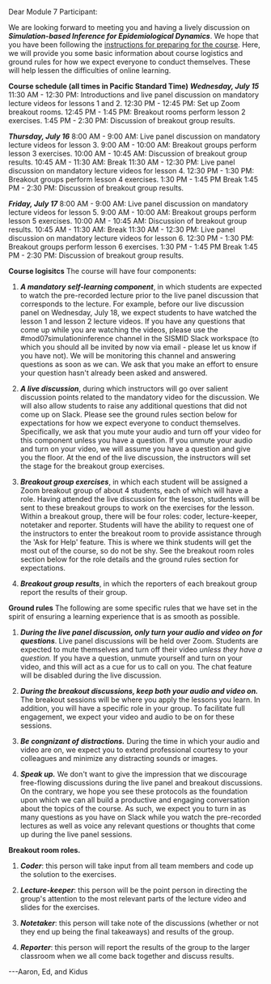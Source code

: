 Dear Module 7 Participant:

We are looking forward to meeting you and having a lively discussion on ***Simulation-based Inference for Epidemiological Dynamics***. We hope that you have been following the [instructions for preparing for the course](https://kingaa.github.io/sbied/prep/advance.html). Here, we will provide you some basic information about course logistics and ground rules for how we expect everyone to conduct themselves. These will help lessen the difficulties of online learning.

**Course schedule (all times in Pacific Standard Time)**
***Wednesday, July 15***
11:30 AM - 12:30 PM: Introductions and live panel discussion on mandatory lecture videos for lessons 1 and 2.
12:30 PM - 12:45 PM: Set up Zoom breakout rooms.
12:45 PM - 1:45 PM: Breakout rooms perform lesson 2 exercises.
1:45 PM - 2:30 PM: Discussion of breakout group results.

***Thursday, July 16***
8:00 AM - 9:00 AM: Live panel discussion on mandatory lecture videos for lesson 3.
9:00 AM - 10:00 AM: Breakout groups perform lesson 3 exercises.
10:00 AM - 10:45 AM: Discussion of breakout group results.
10:45 AM - 11:30 AM: Break
11:30 AM - 12:30 PM: Live panel discussion on mandatory lecture videos for lesson 4.
12:30 PM - 1:30 PM: Breakout groups perform lesson 4 exercises.
1:30 PM - 1:45 PM Break
1:45 PM - 2:30 PM: Discussion of breakout group results.

***Friday, July 17***
8:00 AM - 9:00 AM: Live panel discussion on mandatory lecture videos for lesson 5.
9:00 AM - 10:00 AM: Breakout groups perform lesson 5 exercises.
10:00 AM - 10:45 AM: Discussion of breakout group results.
10:45 AM - 11:30 AM: Break
11:30 AM - 12:30 PM: Live panel discussion on mandatory lecture videos for lesson 6.
12:30 PM - 1:30 PM: Breakout groups perform lesson 6 exercises.
1:30 PM - 1:45 PM Break
1:45 PM - 2:30 PM: Discussion of breakout group results.

**Course logisitcs**
The course will have four components:

1. ***A mandatory self-learning component***, in which students are expected to watch the pre-recorded lecture prior to the live panel discussion that corresponds to the lecture. For example, before our live discussion panel on Wednesday, July 18, we expect students to have watched the lesson 1 and lesson 2 lecture videos. If you have any questions that come up while you are watching the videos, please use the #mod07simulationinference channel in the SISMID Slack workspace (to which you should all be invited by now via email - please let us know if you have not). We will be monitoring this channel and answering questions as soon as we can. We ask that you make an effort to ensure your question hasn't already been asked and answered.

2. ***A live discussion***, during which instructors will go over salient discussion points related to the mandatory video for the discussion. We will also allow students to raise any additional questions that did not come up on Slack. Please see the ground rules section below for expectations for how we expect everyone to conduct themselves. Specifically, we ask that you mute your audio and turn off your video for this component unless you have a question. If you unmute your audio and turn on your video, we will assume you have a question and give you the floor. At the end of the live discussion, the instructors will set the stage for the breakout group exercises.

3. ***Breakout group exercises***, in which each student will be assigned a Zoom breakout group of about 4 students, each of which will have a role. Having attended the live discussion for the lesson, students will be sent to these breakout groups to work on the exercises for the lesson. Within a breakout group, there will be four roles: coder, lecture-keeper, notetaker and reporter. Students will have the ability to request one of the instructors to enter the breakout room to provide assistance through the 'Ask for Help' feature. This is where we think students will get the most out of the course, so do not be shy. See the breakout room roles section below for the role details and the ground rules section for expectations.

4. ***Breakout group results***, in which the reporters of each breakout group report the results of their group.

**Ground rules**
The following are some specific rules that we have set in the spirit of ensuring a learning experience that is as smooth as possible.

1. ***During the live panel discussion, only turn your audio and video on for questions***.
Live panel discussions will be held over Zoom. Students are expected to mute themselves and turn off their video *unless they have a question.* If you have a question, unmute yourself and turn on your video, and this will act as a cue for us to call on you. The chat feature will be disabled during the live discussion.

2. ***During the breakout discussions, keep both your audio and video on.***
The breakout sessions will be where you apply the lessons you learn. In addition, you will have a specific role in your group. To facilitate full engagement, we expect your video and audio to be on for these sessions.

3. ***Be congnizant of distractions.***
During the time in which your audio and video are on, we expect you to extend professional courtesy to your colleagues and minimize any distracting sounds or images.

4. ***Speak up.***
We don't want to give the impression that we discourage free-flowing discussions during the live panel and breakout discussions. On the contrary, we hope you see these protocols as the foundation upon which we can all build a productive and engaging conversation about the topics of the course. As such, we expect you to turn in as many questions as you have on Slack while you watch the pre-recorded lectures as well as voice any relevant questions or thoughts that come up during the live panel sessions.

**Breakout room roles.**
1. ***Coder***: this person will take input from all team members and code up the solution to the exercises.

2. ***Lecture-keeper***: this person will be the point person in directing the group's attention to the most relevant parts of the lecture video and slides for the exercises.

3. ***Notetaker***: this person will take note of the discussions (whether or not they end up being the final takeaways) and results of the group.

4. ***Reporter***: this person will report the results of the group to the larger classroom when we all come back together and discuss results.


---Aaron, Ed, and Kidus
